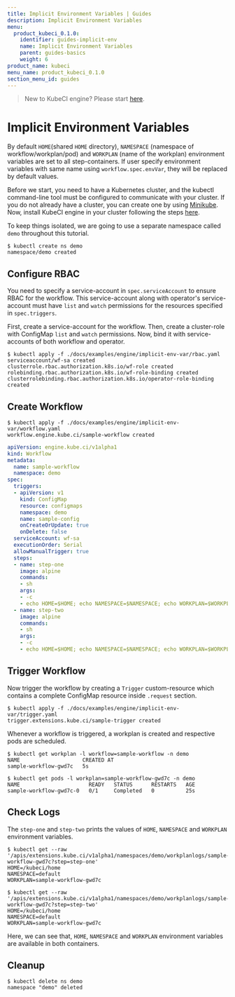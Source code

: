 ```yaml
---
title: Implicit Environment Variables | Guides
description: Implicit Environment Variables
menu:
  product_kubeci_0.1.0:
    identifier: guides-implicit-env
    name: Implicit Environment Variables
    parent: guides-basics
    weight: 6
product_name: kubeci
menu_name: product_kubeci_0.1.0
section_menu_id: guides
---
```


> New to KubeCI engine? Please start [here](/docs/concepts/README.md).

# Implicit Environment Variables

By default `HOME`(shared `HOME` directory), `NAMESPACE` (namespace of workflow/workplan/pod) and `WORKPLAN` (name of the workplan) environment variables are set to all step-containers. If user specify environment variables with same name using `workflow.spec.envVar`, they will be replaced by default values.

Before we start, you need to have a Kubernetes cluster, and the kubectl command-line tool must be configured to communicate with your cluster. If you do not already have a cluster, you can create one by using [Minikube](https://github.com/kubernetes/minikube). Now, install KubeCI engine in your cluster following the steps [here](/docs/setup/install.md).

To keep things isolated, we are going to use a separate namespace called `demo` throughout this tutorial.

```console
$ kubectl create ns demo
namespace/demo created
```

## Configure RBAC

You need to specify a service-account in `spec.serviceAccount` to ensure RBAC for the workflow. This service-account along with operator's service-account must have `list` and `watch` permissions for the resources specified in `spec.triggers`.

First, create a service-account for the workflow. Then, create a cluster-role with ConfigMap `list` and `watch` permissions. Now, bind it with service-accounts of both workflow and operator.

```console
$ kubectl apply -f ./docs/examples/engine/implicit-env-var/rbac.yaml
serviceaccount/wf-sa created
clusterrole.rbac.authorization.k8s.io/wf-role created
rolebinding.rbac.authorization.k8s.io/wf-role-binding created
clusterrolebinding.rbac.authorization.k8s.io/operator-role-binding created
```

## Create Workflow

```console
$ kubectl apply -f ./docs/examples/engine/implicit-env-var/workflow.yaml
workflow.engine.kube.ci/sample-workflow created
```

```yaml
apiVersion: engine.kube.ci/v1alpha1
kind: Workflow
metadata:
  name: sample-workflow
  namespace: demo
spec:
  triggers:
  - apiVersion: v1
    kind: ConfigMap
    resource: configmaps
    namespace: demo
    name: sample-config
    onCreateOrUpdate: true
    onDelete: false
  serviceAccount: wf-sa
  executionOrder: Serial
  allowManualTrigger: true
  steps:
  - name: step-one
    image: alpine
    commands:
    - sh
    args:
    - -c
    - echo HOME=$HOME; echo NAMESPACE=$NAMESPACE; echo WORKPLAN=$WORKPLAN;
  - name: step-two
    image: alpine
    commands:
    - sh
    args:
    - -c
    - echo HOME=$HOME; echo NAMESPACE=$NAMESPACE; echo WORKPLAN=$WORKPLAN;
```

## Trigger Workflow

Now trigger the workflow by creating a `Trigger` custom-resource which contains a complete ConfigMap resource inside `.request` section.

```console
$ kubectl apply -f ./docs/examples/engine/implicit-env-var/trigger.yaml
trigger.extensions.kube.ci/sample-trigger created
```

Whenever a workflow is triggered, a workplan is created and respective pods are scheduled.

```console
$ kubectl get workplan -l workflow=sample-workflow -n demo
NAME                    CREATED AT
sample-workflow-gwd7c   5s
```

```console
$ kubectl get pods -l workplan=sample-workflow-gwd7c -n demo
NAME                      READY   STATUS      RESTARTS   AGE
sample-workflow-gwd7c-0   0/1     Completed   0          25s
```

## Check Logs

The `step-one` and `step-two` prints the values of `HOME`, `NAMESPACE` and `WORKPLAN` environment variables.

```console
$ kubectl get --raw '/apis/extensions.kube.ci/v1alpha1/namespaces/demo/workplanlogs/sample-workflow-gwd7c?step=step-one'
HOME=/kubeci/home
NAMESPACE=default
WORKPLAN=sample-workflow-gwd7c
```

```console
$ kubectl get --raw '/apis/extensions.kube.ci/v1alpha1/namespaces/demo/workplanlogs/sample-workflow-gwd7c?step=step-two'
HOME=/kubeci/home
NAMESPACE=default
WORKPLAN=sample-workflow-gwd7c
```

Here, we can see that, `HOME`, `NAMESPACE` and `WORKPLAN` environment variables are available in both containers.

## Cleanup

```console
$ kubectl delete ns demo
namespace "demo" deleted
```
